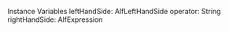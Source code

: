 Instance Variables
	leftHandSide:		AlfLeftHandSide
	operator:		String
	rightHandSide:		AlfExpression
